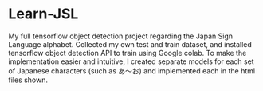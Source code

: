 # Learn-JSL
My full tensorflow object detection project regarding the Japan Sign Language alphabet. Collected my own test and train dataset, and installed
tensorflow object detection API to train using Google colab. To make the implementation easier and intuitive, I created separate models for each set of
Japanese characters (such as あ〜お) and implemented each in the html files shown. 


